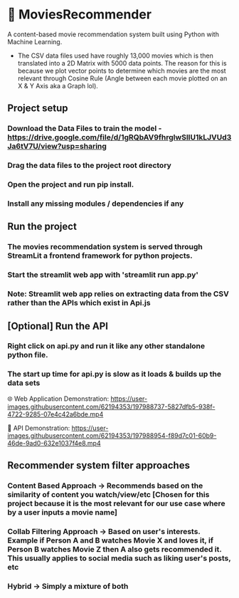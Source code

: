 # :movie_camera: MoviesRecommender
A content-based movie recommendation system built using Python with Machine Learning.

* The CSV data files used have roughly 13,000 movies which is then translated into a 2D Matrix with 5000 data points. The reason for this is because we plot vector points to determine which movies are the most relevant through Cosine Rule (Angle between each movie plotted on an X & Y Axis aka a Graph lol).

## Project setup
### Download the Data Files to train the model - https://drive.google.com/file/d/1gRQbAV9fhrglwSlIU1kLJVUd3Ja6tV7U/view?usp=sharing
### Drag the data files to the project root directory
### Open the project and run pip install.
### Install any missing modules / dependencies if any

## Run the project
### The movies recommendation system is served through StreamLit a frontend framework for python projects. 
### Start the streamlit web app with 'streamlit run app.py'
### Note: Streamlit web app relies on extracting data from the CSV rather than the APIs which exist in Api.js

## [Optional] Run the API
### Right click on api.py and run it like any other standalone python file.
### The start up time for api.py is slow as it loads & builds up the data sets

:globe_with_meridians: Web Application Demonstration:
https://user-images.githubusercontent.com/62194353/197988737-5827dfb5-938f-4722-9285-07e4c42a6bde.mp4

:rocket: API Demonstration:
https://user-images.githubusercontent.com/62194353/197988954-f89d7c01-60b9-46de-9ad0-632e1037f4e8.mp4

## Recommender system filter approaches
### Content Based Approach -> Recommends based on the similarity of content you watch/view/etc [Chosen for this project because it is the most relevant for our use case where by a user inputs a movie name]

### Collab Filtering Approach -> Based on user's interests. Example if Person A and B watches Movie X and loves it, if Person B watches Movie Z then A also gets recommended it. This usually applies to social media such as liking user's posts, etc

### Hybrid -> Simply a mixture of both
